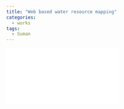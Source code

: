 ```yaml
---
title: "Web based water resource mapping"
categories:
  - works
tags:
  - Suman
---
```



<div class="iframe_container">
  <iframe src="202.53.173.182/iwrm" frameborder="0" allowfullscreen="allowfullscreen"> </iframe>
</div>
